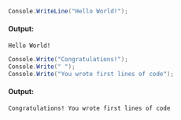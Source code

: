 ```C#
Console.WriteLine("Hello World!");
```  
#### Output:  
```vbnet
Hello World!
```  
```C#
Console.Write("Congratulations!");
Console.Write(" ");
Console.Write("You wrote first lines of code");
```  
#### Output:  
```vbnet
Congratulations! You wrote first lines of code
```  